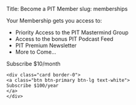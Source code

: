 Title: Become a PIT Member
slug: memberships
		
<div class="jumbotron">
	<p>
		Your Membership gets you access to:
	<ul>
		<li>Priority Access to the PIT Mastermind Group</li>
		<li>Access to the bonus PIT Podcast Feed</li>
		<li>PIT Premium Newsletter</li>
		<li>More to Come...</li>
		</ul>
	</p>
		</div>

<div class="card-deck">
	<div class="card border-0">
	</a>
	<a class="btn btn-primary btn-lg text-white">
	Subscribe $10/month
</a>
	</div>

	<div class="card border-0">
	<a class="btn btn-primary btn-lg text-white">
	Subscribe $100/year
	</a>
	</div>
</div>

